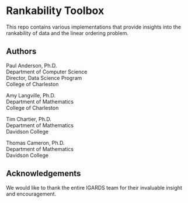 # Rankability Toolbox
This repo contains various implementations that provide insights into the rankability of data and the linear ordering problem.

## Authors
Paul Anderson, Ph.D.<br>
Department of Computer Science<br>
Director, Data Science Program<br>
College of Charleston<br>

Amy Langville, Ph.D.<br>
Department of Mathematics<br>
College of Charleston<br>

Tim Chartier, Ph.D.<br>
Department of Mathematics<br>
Davidson College

Thomas Cameron, Ph.D.<br>
Department of Mathematics<br>
Davidson College

## Acknowledgements
We would like to thank the entire IGARDS team for their invaluable insight and encouragement.


